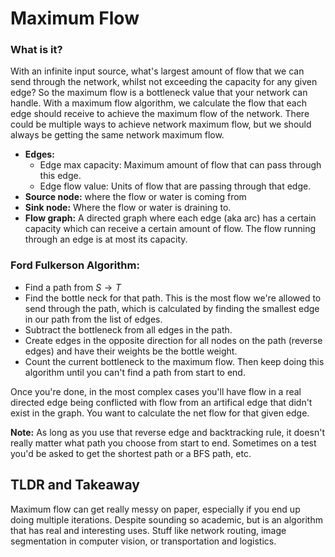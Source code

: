 # Maximum Flow 

### What is it?
With an infinite input source, what's largest amount of flow that we can send through the network, whilst not exceeding the capacity for any given edge? So the maximum flow is a bottleneck value that your network can handle. With a maximum flow algorithm, we calculate the flow that each edge should receive to achieve the maximum flow of the network. There could be multiple ways to achieve network maximum flow, but we should always be getting the same network maximum flow.

- **Edges:**
  - Edge max capacity: Maximum amount of flow that can pass through this edge.
  - Edge flow value: Units of flow that are passing through that edge. 
- **Source node:** where the flow or water is coming from
- **Sink node:** Where the flow or water is draining to.
- **Flow graph:** A directed graph where each edge (aka arc) has a certain capacity which can receive a certain amount of flow. The flow running through an edge is at most its capacity. 


### Ford Fulkerson Algorithm:
- Find a path from $S \rightarrow T$
- Find the bottle neck for that path. This is the most flow we're allowed to send through the path, which is calculated by finding the smallest edge in our path from the list of edges.
- Subtract the bottleneck from all edges in the path. 
- Create edges in the opposite direction for all nodes on the path (reverse edges) and have their weights be the bottle weight.
- Count the current bottleneck to the maximum flow. Then keep doing this algorithm until you can't find a path from start to end.

Once you're done, in the most complex cases you'll have flow in a real directed edge being conflicted with flow from an artifical edge that didn't exist in the graph. You want to calculate the net flow for that given edge.

**Note:** As long as you use that reverse edge and backtracking rule, it doesn't really matter what path you choose from start to end. Sometimes on a test you'd be asked to get the shortest path or a BFS path, etc.

## TLDR and Takeaway
Maximum flow can get really messy on paper, especially if you end up doing multiple iterations. Despite sounding so academic, but is an algorithm that has real and interesting uses. Stuff like network routing, image segmentation in computer vision, or transportation and logistics.